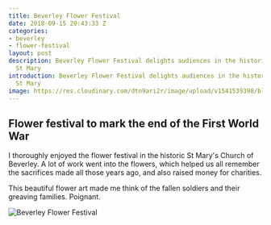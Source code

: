 ```yaml
---
title: Beverley Flower Festival
date: 2018-09-15 20:43:33 Z
categories:
- beverley
- flower-festival
layout: post
description: Beverley Flower Festival delights audiences in the historic church of
  St Mary
introduction: Beverley Flower Festival delights audiences in the historic church of
  St Mary
image: https://res.cloudinary.com/dtn9ari2r/image/upload/v1541539398/blog/20180808_184737905_iOS.jpg
---
```


<h2>Flower festival to mark the end of the First World War</h2>
<p>I thoroughly enjoyed the flower festival in the historic St Mary's Church of Beverley. A lot of work went into the flowers, which helped us all remember the sacrifices made all those years ago, and also raised money for charities.</p>
<p>This beautiful flower art made me think of the fallen soldiers and their greaving families. Poignant.</p>
<img class="img-fluid" src="https://res.cloudinary.com/dtn9ari2r/image/upload/v1541539398/blog/20180808_184737905_iOS.jpg" alt="Beverley Flower Festival" >
<h2></h2>
<p></p>
<img class="img-fluid" src="https://res.cloudinary.com/dtn9ari2r/image/upload/v1541541543/blog/IMG_1582.jpg" alt="" >
<h2></h2>
<p></p>
<img class="img-fluid" src="https://res.cloudinary.com/dtn9ari2r/image/upload/v1541541543/blog/IMG_1579.jpg" alt="" >
<h2></h2>
<p></p>
<img class="img-fluid" src="" alt="" >
<h2></h2>
<p></p>
<img class="img-fluid" src="" alt="" >
<h2></h2>
<p></p>
<img class="img-fluid" src="" alt="" >